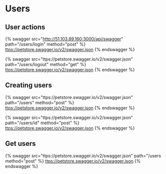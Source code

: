 # Users

## User actions

{% swagger src="http://51.103.89.160:3000/api/swagger" path="/users/login" method="post" %}
[ttps://petstore.swagger.io/v2/swagger.json](ttps://petstore.swagger.io/v2/swagger.json)
{% endswagger %}

{% swagger src="ttps://petstore.swagger.io/v2/swagger.json" path="/users/logout" method="get" %}
[ttps://petstore.swagger.io/v2/swagger.json](ttps://petstore.swagger.io/v2/swagger.json)
{% endswagger %}

## Creating users

{% swagger src="ttps://petstore.swagger.io/v2/swagger.json" path="/users" method="post" %}
[ttps://petstore.swagger.io/v2/swagger.json](ttps://petstore.swagger.io/v2/swagger.json)
{% endswagger %}

{% swagger src="ttps://petstore.swagger.io/v2/swagger.json" path="/users/id" method="post" %}
[ttps://petstore.swagger.io/v2/swagger.json](ttps://petstore.swagger.io/v2/swagger.json)
{% endswagger %}

## Get users

{% swagger src="ttps://petstore.swagger.io/v2/swagger.json" path="/users method="post" %}
[ttps://petstore.swagger.io/v2/swagger.json](ttps://petstore.swagger.io/v2/swagger.json)
{% endswagger %}
